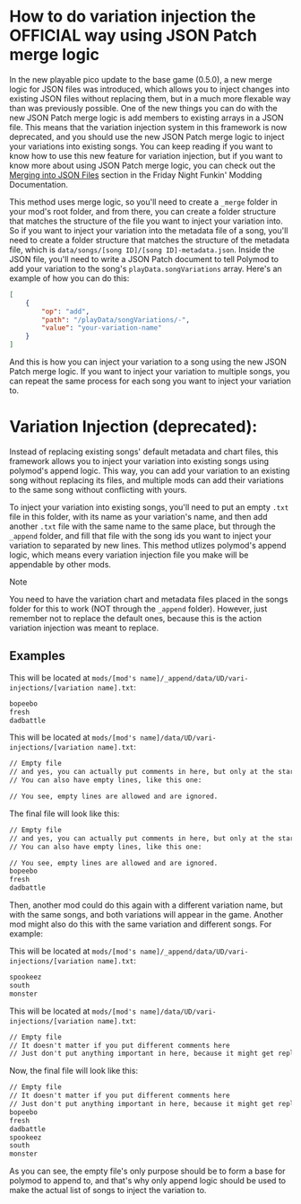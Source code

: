 # How to do variation injection the OFFICIAL way using JSON Patch merge logic

In the new playable pico update to the base game (0.5.0), a new merge logic for JSON files was introduced, which allows you to inject changes into existing JSON files without replacing them, but in a much more flexable way than was previously possible. One of the new things you can do with the new JSON Patch merge logic is add members to existing arrays in a JSON file. This means that the variation injection system in this framework is now deprecated, and you should use the new JSON Patch merge logic to inject your variations into existing songs. You can keep reading if you want to know how to use this new feature for variation injection, but if you want to know more about using JSON Patch merge logic, you can check out the [Merging into JSON Files](https://funkincrew.github.io/funkin-modding-docs/10-appending-and-merging-files/10-02-merging-files.html#merging-into-json-files) section in the Friday Night Funkin' Modding Documentation.

This method uses merge logic, so you'll need to create a `_merge` folder in your mod's root folder, and from there, you can create a folder structure that matches the structure of the file you want to inject your variation into. So if you want to inject your variation into the metadata file of a song, you'll need to create a folder structure that matches the structure of the metadata file, which is `data/songs/[song ID]/[song ID]-metadata.json`. Inside the JSON file, you'll need to write a JSON Patch document to tell Polymod to add your variation to the song's `playData.songVariations` array. Here's an example of how you can do this:

```json
[
    {
        "op": "add",
        "path": "/playData/songVariations/-",
        "value": "your-variation-name"
    }
]
```
And this is how you can inject your variation to a song using the new JSON Patch merge logic. If you want to inject your variation to multiple songs, you can repeat the same process for each song you want to inject your variation to.

# Variation Injection (deprecated):

Instead of replacing existing songs' default metadata and chart files, this framework allows you to inject your variation into existing songs using polymod's append logic. This way, you can add your variation to an existing song without replacing its files, and multiple mods can add their variations to the same song without conflicting with yours.

To inject your variation into existing songs, you'll need to put an empty `.txt` file in this folder, with its name as your variation's name, and then add another `.txt` file with the same name to the same place, but through the `_append` folder, and fill that file with the song ids you want to inject your variation to separated by new lines. This method utlizes polymod's append logic, which means every variation injection file you make will be appendable by other mods.

> [!NOTE]
> You need to have the variation chart and metadata files placed in the songs folder for this to work (NOT through the `_append` folder). However, just remember not to replace the default ones, because this is the action variation injection was meant to replace.

## Examples

This will be located at `mods/[mod's name]/_append/data/UD/vari-injections/[variation name].txt`:
```txt
bopeebo
fresh
dadbattle
```

This will be located at `mods/[mod's name]/data/UD/vari-injections/[variation name].txt`:
```txt
// Empty file
// and yes, you can actually put comments in here, but only at the start of the line
// You can also have empty lines, like this one:

// You see, empty lines are allowed and are ignored.
```

The final file will look like this:
```txt
// Empty file
// and yes, you can actually put comments in here, but only at the start of the line
// You can also have empty lines, like this one:

// You see, empty lines are allowed and are ignored.
bopeebo
fresh
dadbattle
```

Then, another mod could do this again with a different variation name, but with the same songs, and both variations will appear in the game. Another mod might also do this with the same variation and different songs. For example:

This will be located at `mods/[mod's name]/_append/data/UD/vari-injections/[variation name].txt`:
```txt
spookeez
south
monster
```

This will be located at `mods/[mod's name]/data/UD/vari-injections/[variation name].txt`:
```txt
// Empty file
// It doesn't matter if you put different comments here
// Just don't put anything important in here, because it might get replaced
```

Now, the final file will look like this:
```txt
// Empty file
// It doesn't matter if you put different comments here
// Just don't put anything important in here, because it might get replaced
bopeebo
fresh
dadbattle
spookeez
south
monster
```

As you can see, the empty file's only purpose should be to form a base for polymod to append to, and that's why only append logic should be used to make the actual list of songs to inject the variation to.
